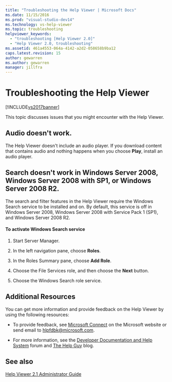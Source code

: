 ```yaml
---
title: "Troubleshooting the Help Viewer | Microsoft Docs"
ms.date: 11/15/2016
ms.prod: "visual-studio-dev14"
ms.technology: vs-help-viewer
ms.topic: troubleshooting
helpviewer_keywords: 
  - "troubleshooting [Help Viewer 2.0]"
  - "Help Viewer 2.0, troubleshooting"
ms.assetid: 461a4553-064a-4142-a2d2-058658b9ba12
caps.latest.revision: 15
author: gewarren
ms.author: gewarren
manager: jillfra
---
```

# Troubleshooting the Help Viewer
[!INCLUDE[vs2017banner](../includes/vs2017banner.md)]

This topic discusses issues that you might encounter with the Help Viewer.  
  
## Audio doesn't work.  
 The Help Viewer doesn't include an audio player. If you download content that contains audio and nothing happens when you choose **Play**, install an audio player.  
  
## Search doesn't work in Windows Server 2008, Windows Server 2008 with SP1, or Windows Server 2008 R2.  
 The search and filter features in the Help Viewer require the Windows Search service to be installed and on. By default, this service is off in Windows Server 2008, Windows Server 2008 with Service Pack 1 (SP1), and Windows Server 2008 R2.  
  
#### To activate Windows Search service  
  
1. Start Server Manager.  
  
2. In the left navigation pane, choose **Roles**.  
  
3. In the Roles Summary pane, choose **Add Role**.  
  
4. Choose the File Services role, and then choose the **Next** button.  
  
5. Choose the Windows Search role service.  
  
## Additional Resources  
 You can get more information and provide feedback on the Help Viewer by using the following resources:  
  
- To provide feedback, see [Microsoft Connect](http://go.microsoft.com/fwlink/?linkid=243983) on the Microsoft website or send email to [hlpfdbk@microsoft.com](mailto:hlpfdbk@microsoft.com).  
  
- For more information, see the [Developer Documentation and Help System](http://go.microsoft.com/fwlink/?LinkId=232741) forum and [The Help Guy](http://go.microsoft.com/fwlink/?LinkId=232743) blog.  
  
## See also  
 [Help Viewer 2.1 Administrator Guide](http://go.microsoft.com/fwlink/?LinkId=243985)
